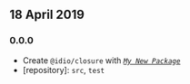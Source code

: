 ## 18 April 2019

### 0.0.0

- Create `@idio/closure` with _[`My New Package`](https://mnpjs.org)_
- [repository]: `src`, `test`